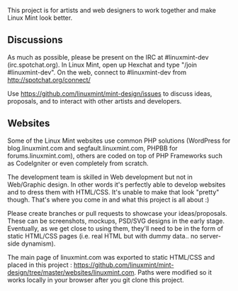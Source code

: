 
 This project is for artists and web designers to work together and make Linux Mint look better.

Discussions
-----------

As much as possible, please be present on the IRC at #linuxmint-dev (irc.spotchat.org). In Linux Mint, open up Hexchat and type "/join #linuxmint-dev". On the web, connect to #linuxmint-dev from http://spotchat.org/connect/

Use https://github.com/linuxmint/mint-design/issues to discuss ideas, proposals, and to interact with other artists and developers.

Websites
--------

Some of the Linux Mint websites use common PHP solutions (WordPress for blog.linuxmint.com and segfault.linuxmint.com, PHPBB for forums.linuxmint.com), others are coded on top of PHP Frameworks such as CodeIgniter or even completely from scratch.

The development team is skilled in Web development but not in Web/Graphic design. In other words it's perfectly able to develop websites and to dress them with HTML/CSS. It's unable to make that look "pretty" though. That's where you come in and what this project is all about :)

Please create branches or pull requests to showcase your ideas/proposals. These can be screenshots, mockups, PSD/SVG designs in the early stage. Eventually, as we get close to using them, they'll need to be in the form of static HTML/CSS pages (i.e. real HTML but with dummy data.. no server-side dynamism).

The main page of linuxmint.com was exported to static HTML/CSS and placed in this project : https://github.com/linuxmint/mint-design/tree/master/websites/linuxmint.com. Paths were modified so it works locally in your browser after you git clone this project.

